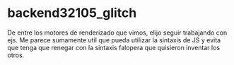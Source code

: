 # backend32105_glitch

De entre los motores de renderizado que vimos, elijo seguir trabajando con ejs.
Me parece sumamente util que pueda utilizar la sintaxis de JS y evita que tenga que renegar con la sintaxis falopera que quisieron inventar los otros.